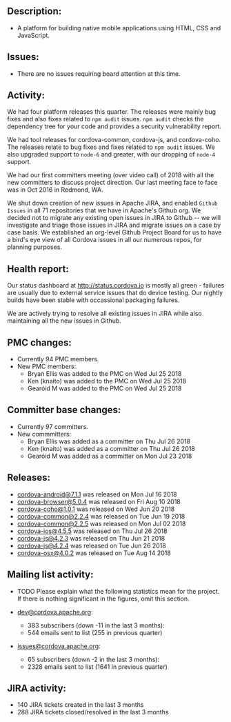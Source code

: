 ## Description: 
 - A platform for building native mobile applications using HTML, CSS and JavaScript.

## Issues: 
  - There are no issues requiring board attention at this time.

## Activity: 
We had four platform releases this quarter. The releases were mainly bug fixes and also fixes related to `npm audit` issues. `npm audit` checks the dependency tree for your code and provides a security vulnerability report.

We had tool releases for cordova-common, cordova-js, and cordova-coho. The releases relate to bug fixes and fixes related to `npm audit` issues. We also upgraded support to `node-6` and greater, with our dropping of `node-4` support.

We had our first committers meeting (over video call) of 2018 with all the new committers to discuss project direction. Our last meeting face to face was in Oct 2016 in Redmond, WA.

We shut down creation of new issues in Apache JIRA, and enabled `Github Issues` in all 71 repositories that we have in Apache's Github org. We decided not to migrate any existing open issues in JIRA to Github -- we will investigate and triage those issues in JIRA and migrate issues on a case by case basis. We established an org-level Github Project Board for us to have a bird's eye view of all Cordova issues in all our numerous repos, for planning purposes.

## Health report: 
Our status dashboard at http://status.cordova.io is mostly all green - failures are usually due to external service issues that do device testing. Our nightly builds have been stable with occassional packaging failures.

We are actively trying to resolve all existing issues in JIRA while also maintaining all the new issues in Github.

## PMC changes: 
   
 - Currently 94 PMC members. 
 - New PMC members: 
    - Bryan Ellis was added to the PMC on Wed Jul 25 2018 
    - Ken (knaito) was added to the PMC on Wed Jul 25 2018 
    - Gearóid M was added to the PMC on Wed Jul 25 2018 
   
## Committer base changes: 
   
 - Currently 97 committers. 
 - New commmitters: 
    - Bryan Ellis was added as a committer on Thu Jul 26 2018 
    - Ken (knaito) was added as a committer on Thu Jul 26 2018 
    - Gearóid M was added as a committer on Mon Jul 23 2018 
   
## Releases: 
   
 - cordova-android@7.1.1 was released on Mon Jul 16 2018 
 - cordova-browser@5.0.4 was released on Fri Aug 10 2018 
 - cordova-coho@1.0.1 was released on Wed Jun 20 2018 
 - cordova-common@2.2.4 was released on Tue Jun 19 2018 
 - cordova-common@2.2.5 was released on Mon Jul 02 2018 
 - cordova-ios@4.5.5 was released on Thu Jul 26 2018 
 - cordova-js@4.2.3 was released on Thu Jun 21 2018 
 - cordova-js@4.2.4 was released on Tue Jun 26 2018 
 - cordova-osx@4.0.2 was released on Tue Aug 14 2018 
   
## Mailing list activity: 
   
 - TODO Please explain what the following statistics mean 
   for the project. If there is nothing significant in the figures, omit this 
   section. 
   
 - dev@cordova.apache.org:  
    - 383 subscribers (down -11 in the last 3 months): 
    - 544 emails sent to list (255 in previous quarter) 
   
 - issues@cordova.apache.org:  
    - 65 subscribers (down -2 in the last 3 months): 
    - 2328 emails sent to list (1641 in previous quarter) 
   
   
## JIRA activity: 
   
 - 140 JIRA tickets created in the last 3 months 
 - 288 JIRA tickets closed/resolved in the last 3 months 
   
